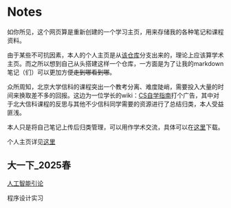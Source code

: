 # Notes
如你所见，这个网页算是重新创建的一个学习主页，用来存储我的各种笔记和课程资料。

由于某些不可抗因素，本人的个人主页是从[该仓库](https://github.com/academicpages/academicpages.github.io)分支出来的，理论上应该算学术主页。而之所以想到自己从头搭建这样一个仓库，一方面是为了让我的markdown笔记（们）可以更加方便~~走到哪看到哪~~。

众所周知，北京大学信科的课程突出一个教考分离、难度陡峭，需要投入大量的时间来换取差不多的回报。这边为一位学长的wiki：[CS自学指南](https://csdiy.wiki/)打个广告，其中对于北大信科课程的反思与其他不少信科同学需要的资源进行了总结归类，本人受益匪浅。

本人只是将自己笔记上传后归类管理，可以用作学术交流，具体可以在[这里](https://github.com/lh314-pku/lh314-pku.github.io/tree/main/notes)下载。

个人主页详见[这里](https://lh314-pku.github.io/LeeStars/)

## 大一下_2025春
[人工智能引论](https://lh314-pku.github.io/notes/IntroOfAI_2025Spring/Chapter1.md)

程序设计实习

